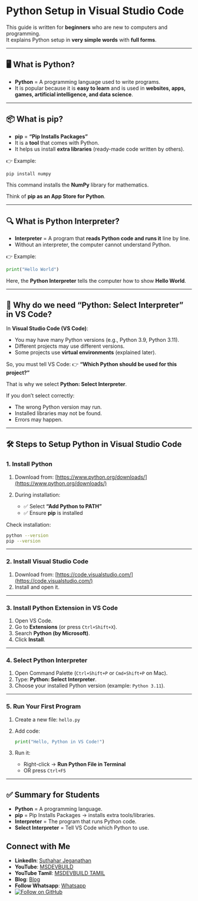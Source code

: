 # Python Setup in Visual Studio Code

This guide is written for **beginners** who are new to computers and programming.  
It explains Python setup in **very simple words** with **full forms**.

---

## 🖥 What is Python?

- **Python** = A programming language used to write programs.  
- It is popular because it is **easy to learn** and is used in **websites, apps, games, artificial intelligence, and data science**.

---

## 📦 What is pip?

- **pip** = **“Pip Installs Packages”**  
- It is a **tool** that comes with Python.  
- It helps us install **extra libraries** (ready-made code written by others).

👉 Example:  
```bash
pip install numpy
````

This command installs the **NumPy** library for mathematics.

Think of **pip as an App Store for Python**.

---

## 🔍 What is Python Interpreter?

* **Interpreter** = A program that **reads Python code and runs it** line by line.
* Without an interpreter, the computer cannot understand Python.

👉 Example:

```python
print("Hello World")
```

Here, the **Python Interpreter** tells the computer how to show **Hello World**.

---

## 🎯 Why do we need “Python: Select Interpreter” in VS Code?

In **Visual Studio Code (VS Code)**:

* You may have many Python versions (e.g., Python 3.9, Python 3.11).
* Different projects may use different versions.
* Some projects use **virtual environments** (explained later).

So, you must tell VS Code:
👉 **“Which Python should be used for this project?”**

That is why we select **Python: Select Interpreter**.

If you don’t select correctly:

* The wrong Python version may run.
* Installed libraries may not be found.
* Errors may happen.

---

## 🛠 Steps to Setup Python in Visual Studio Code

### 1. Install Python

1. Download from: [https://www.python.org/downloads/](https://www.python.org/downloads/)
2. During installation:

   * ✅ Select **“Add Python to PATH”**
   * ✅ Ensure **pip** is installed

Check installation:

```bash
python --version
pip --version
```

---

### 2. Install Visual Studio Code

1. Download from: [https://code.visualstudio.com/](https://code.visualstudio.com/)
2. Install and open it.

---

### 3. Install Python Extension in VS Code

1. Open VS Code.
2. Go to **Extensions** (or press `Ctrl+Shift+X`).
3. Search **Python (by Microsoft)**.
4. Click **Install**.

---

### 4. Select Python Interpreter

1. Open Command Palette (`Ctrl+Shift+P` or `Cmd+Shift+P` on Mac).
2. Type: **Python: Select Interpreter**.
3. Choose your installed Python version (example: `Python 3.11`).

---

### 5. Run Your First Program

1. Create a new file: `hello.py`
2. Add code:

   ```python
   print("Hello, Python in VS Code!")
   ```
3. Run it:

   * Right-click → **Run Python File in Terminal**
   * OR press `Ctrl+F5`

---


## ✅ Summary for Students

* **Python** = A programming language.
* **pip** = Pip Installs Packages → installs extra tools/libraries.
* **Interpreter** = The program that runs Python code.
* **Select Interpreter** = Tell VS Code which Python to use.

 ## Connect with Me
- **LinkedIn**: [Suthahar Jeganathan](https://www.linkedin.com/in/jssuthahar/)
- **YouTube**: [MSDEVBUILD](https://www.youtube.com/@MSDEVBUILD)
- **YouTube Tamil**: [MSDEVBUILD TAMIL](https://www.youtube.com/@MSDEVBUILDTamil)
- **Blog**: [Blog](https://www.msdevbuild.com/)
- **Follow Whatsapp**: [Whatsapp](https://www.whatsapp.com/channel/0029Va5j2rHEFeXcTlUhQB0J)
- [![Follow on GitHub](https://img.shields.io/github/followers/jssuthahar?label=Follow&style=social)](https://github.com/jssuthahar)

